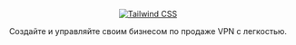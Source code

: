 <p align="center" dir="auto">
  <a href="https://github.com/MatsuriVPN" rel="nofollow">
    <themed-picture data-catalyst-inline="true" data-catalyst="">
    <picture>
      <source srcset="https://i.imgur.com/kGXjwJk.png">
      <img alt="Tailwind CSS" src="" style="visibility:visible;max-width:100%;">
    </picture></themed-picture>
  </a>
</p>

<p align="center" dir="auto">
  Создайте и управляйте своим бизнесом по продаже VPN с легкостью.
</p>
